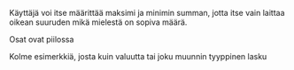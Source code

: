 Käyttäjä voi itse määrittää maksimi ja minimin summan, jotta itse vain laittaa oikean suuruden mikä mielestä on sopiva määrä.

Osat ovat piilossa

Kolme esimerkkiä, josta kuin valuutta tai joku muunnin tyyppinen lasku

